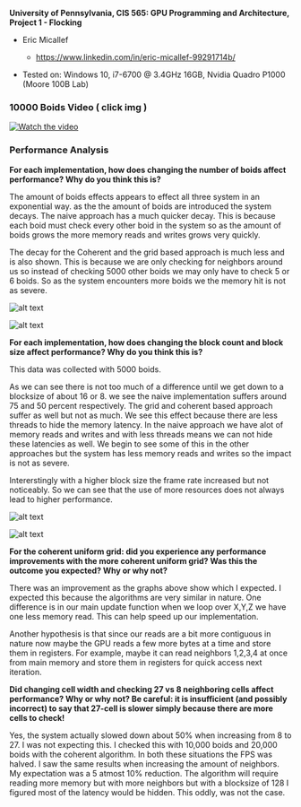 **University of Pennsylvania, CIS 565: GPU Programming and Architecture,
Project 1 - Flocking**

* Eric Micallef
  * https://www.linkedin.com/in/eric-micallef-99291714b/
  
* Tested on: Windows 10, i7-6700 @ 3.4GHz 16GB, Nvidia Quadro P1000 (Moore 100B Lab)

### 10000 Boids Video ( click img )

[![Watch the video](https://img.youtube.com/vi/PD1hAzGXRkg/0.jpg)](https://youtu.be/PD1hAzGXRkg)

### Performance Analysis

**For each implementation, how does changing the number of boids affect performance? Why do you think this is?**

The amount of boids effects appears to effect all three system in an exponential way. as the the amount of boids
are introduced the system decays. The naive approach has a much quicker decay. This is because each boid must check every other boid in the system so as the amount of boids grows the more memory reads and writes grows very quickly. 

The decay for the Coherent and the grid based approach is much less and is also shown. This is because we are only checking for neighbors around us so instead of checking 5000 other boids we may only have to check 5 or 6 boids. So as the system encounters more boids we the memory hit is not as severe.

![alt text](https://raw.github.com/micallef25/Project1-CUDA-Flocking/master/images/boids.png)

![alt text](https://raw.github.com/micallef25/Project1-CUDA-Flocking/master/images/boidsraw.PNG)

**For each implementation, how does changing the block count and block size affect performance? Why do you think this is?**

This data was collected with 5000 boids. 

As we can see there is not too much of a difference until we get down to a blocksize of about 16 or 8. we see the naive implementation suffers around 75 and 50 percent respectively. The grid and coherent based approach suffer as well but not as much. We see this effect because there are less threads to hide the memory latency. In the naive approach we have alot of memory reads and writes and with less threads means we can not hide these latencies as well. We begin to see some of this in the other approaches but the system has less memory reads and writes so the impact is not as severe. 

Intererstingly with a higher block size the frame rate increased but not noticeably. So we can see that the use of more resources does not always lead to higher performance.

![alt text](https://raw.github.com/micallef25/Project1-CUDA-Flocking/master/images/blocksize.png)

![alt text](https://raw.github.com/micallef25/Project1-CUDA-Flocking/master/images/blocks_raw.PNG)

**For the coherent uniform grid: did you experience any performance improvements with the more coherent uniform grid? Was this the outcome you expected? Why or why not?**

There was an improvement as the graphs above show which I expected. I expected this because the algorithms are very similar in nature. One difference is in our main update function when we loop over X,Y,Z we have one less memory read. This can help speed up our implementation. 

Another hypothesis is that since our reads are a bit more contiguous in nature now maybe the GPU reads a few more bytes at a time and store them in registers. For example, maybe it can read neighbors 1,2,3,4 at once from main memory and store them in registers for quick access next iteration. 


**Did changing cell width and checking 27 vs 8 neighboring cells affect performance? Why or why not? Be careful: it is insufficient (and possibly incorrect) to say that 27-cell is slower simply because there are more cells to check!**

Yes, the system actually slowed down about 50% when increasing from 8 to 27. I was not expecting this. I checked this with 10,000 boids and 20,000 boids with the coherent algorithm. In both these situations the FPS was halved. I saw the same results when increasing the amount of neighbors. My expectation was a 5 atmost 10% reduction. The algorithm will require reading more memory but with more neighbors but with a blocksize of 128 I figured most of the latency would be hidden. This oddly, was not the case. 


